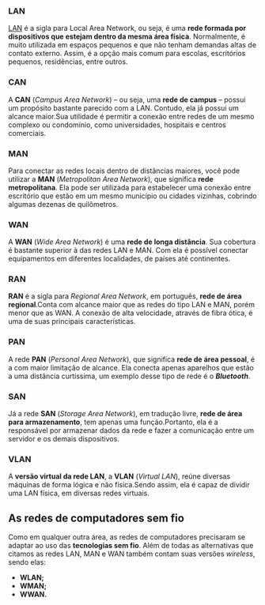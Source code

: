 ### **LAN**

[LAN](https://blog.aloo.com.br/lan-to-lan-streaming/) é a sigla para Local Area Network, ou seja, é uma **rede formada por dispositivos que estejam dentro da mesma área física**. Normalmente, é muito utilizada em espaços pequenos e que não tenham demandas altas de contato externo. Assim, é a opção mais comum para escolas, escritórios pequenos, residências, entre outros.

### **CAN**

A **CAN** (_Campus Area Network_) – ou seja, uma **rede de campus** – possui um propósito bastante parecido com a LAN. Contudo, ela já possui um alcance maior.Sua utilidade é permitir a conexão entre redes de um mesmo complexo ou condomínio, como universidades, hospitais e centros comerciais.

### **MAN**

Para conectar as redes locais dentro de distâncias maiores, você pode utilizar a **MAN** (_Metropolitan Area Network_), que significa **rede metropolitana**. Ela pode ser utilizada para estabelecer uma conexão entre escritório que estão em um mesmo município ou cidades vizinhas, cobrindo algumas dezenas de quilômetros.

### **WAN**

A **WAN** (_Wide Area Network_) é uma **rede de longa distância**. Sua cobertura é bastante superior à das redes LAN e MAN. Com ela é possível conectar equipamentos em diferentes localidades, de países até continentes.

### **RAN**

**RAN** é a sigla para _Regional Area Network_, em português, **rede de área regional**.Conta com alcance maior que as redes do tipo LAN e MAN, porém menor que as WAN. A conexão de alta velocidade, através de fibra ótica, é uma de suas principais características.

### **PAN**

A rede **PAN** (_Personal Area Network_), que significa **rede de área pessoal**, é a com maior limitação de alcance. Ela conecta apenas aparelhos que estão a uma distância curtíssima, um exemplo desse tipo de rede é o **_Bluetooth_**.

### **SAN**

Já a rede **SAN** (_Storage Area Network_), em tradução livre, **rede de área para armazenamento**, tem apenas uma função.Portanto, ela é a responsável por armazenar dados da rede e fazer a comunicação entre um servidor e os demais dispositivos.

### **VLAN**

A **versão virtual da rede LAN**, a **VLAN** (_Virtual LAN_), reúne diversas máquinas de forma lógica e não física.Sendo assim, ela é capaz de dividir uma LAN física, em diversas redes virtuais.

## **As redes de computadores sem fio**

Como em qualquer outra área, as redes de computadores precisaram se adaptar ao uso das **tecnologias sem fio**. Além de todas as alternativas que citamos as redes LAN, MAN e WAN também contam suas versões _wireless_, sendo elas:

- **WLAN;**
- **WMAN;**
- **WWAN.**